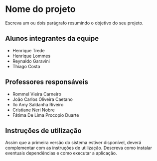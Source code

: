 # Nome do projeto

Escreva um ou dois  parágrafo resumindo o objetivo do seu projeto.

## Alunos integrantes da equipe

* Henrique Trede
* Henrique Lommes
* Reynaldo Garavini
* Thiago Costa

## Professores responsáveis

* Rommel Vieira Carneiro
* João Carlos Oliveira Caetano
* Ilo Amy Saldanha Riveiro
* Cristiane Neri Nobre
* Fátima De Lima Procopio Duarte

## Instruções de utilização

Assim que a primeira versão do sistema estiver disponível, deverá complementar com as instruções de utilização. Descreva como instalar eventuais dependências e como executar a aplicação.
